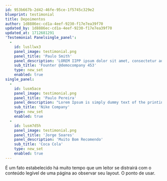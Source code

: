 ```yaml
---
id: 953b667b-2d42-46fe-95ce-1f5745c329e2
blueprint: testimonial
title: Depoimentos
author: 1d8886ec-cd1a-4eef-9230-f17e7ea39f70
updated_by: 1d8886ec-cd1a-4eef-9230-f17e7ea39f70
updated_at: 1712681291
'Testemonial Panelsingle_panel':
  -
    id: lusllwx3
    panel_image: testimonial.png
    panel_title: 'Paulo Smith'
    panel_description: 'LOREM IIPP ipsum dolor sit amet, consectetur adipiscing elit. In dolor diam,feugiat quis enim sed, ullamcorper semper ligula. Mauris consequat justo  volutpat.'
    sub_title: 'Founter @democompany 453'
    type: new_set
    enabled: true
single_panel:
  -
    id: lusm5ace
    panel_image: testimonial.png
    panel_title: 'Paulo Pereira'
    panel_description: "Lorem Ipsum is simply dummy text of the printing and typesetting industry. Lorem Ipsum has been the industry's standard dummy text ever since the 1500s, when an unknown printer took a galley of type and scrambled it to make a type specimen book."
    sub_title: 'Nike Company'
    type: new_set
    enabled: true
  -
    id: lusm7d5h
    panel_image: testimonial.png
    panel_title: 'Jorge Soares'
    panel_description: 'Muito Bom Recomendo'
    sub_title: 'Coca Cola'
    type: new_set
    enabled: true
---
```

É um fato estabelecido há muito tempo que um leitor se distrairá com o conteúdo legível de uma página ao observar seu layout. O ponto de usar.